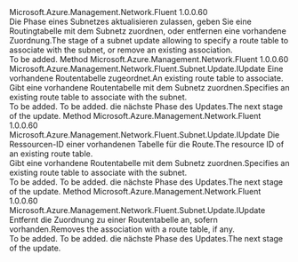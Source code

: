 <Type Name="IWithRouteTable" FullName="Microsoft.Azure.Management.Network.Fluent.Subnet.Update.IWithRouteTable">
  <TypeSignature Language="C#" Value="public interface IWithRouteTable" />
  <TypeSignature Language="ILAsm" Value=".class public interface auto ansi abstract IWithRouteTable" />
  <TypeSignature Language="DocId" Value="T:Microsoft.Azure.Management.Network.Fluent.Subnet.Update.IWithRouteTable" />
  <TypeSignature Language="VB.NET" Value="Public Interface IWithRouteTable" />
  <TypeSignature Language="F#" Value="type IWithRouteTable = interface" />
  <AssemblyInfo>
    <AssemblyName>Microsoft.Azure.Management.Network.Fluent</AssemblyName>
    <AssemblyVersion>1.0.0.60</AssemblyVersion>
  </AssemblyInfo>
  <Interfaces />
  <Docs>
    <summary>
            <span data-ttu-id="fa92a-101">Die Phase eines Subnetzes aktualisieren zulassen, geben Sie eine Routingtabelle mit dem Subnetz zuordnen, oder entfernen eine vorhandene Zuordnung.</span><span class="sxs-lookup"><span data-stu-id="fa92a-101">The stage of a subnet update allowing to specify a route table to associate with the subnet, or remove an existing association.</span></span>
            </summary>
    <remarks>To be added.</remarks>
  </Docs>
  <Members>
    <Member MemberName="WithExistingRouteTable">
      <MemberSignature Language="C#" Value="public Microsoft.Azure.Management.Network.Fluent.Subnet.Update.IUpdate WithExistingRouteTable (Microsoft.Azure.Management.Network.Fluent.IRouteTable routeTable);" />
      <MemberSignature Language="ILAsm" Value=".method public hidebysig newslot virtual instance class Microsoft.Azure.Management.Network.Fluent.Subnet.Update.IUpdate WithExistingRouteTable(class Microsoft.Azure.Management.Network.Fluent.IRouteTable routeTable) cil managed" />
      <MemberSignature Language="DocId" Value="M:Microsoft.Azure.Management.Network.Fluent.Subnet.Update.IWithRouteTable.WithExistingRouteTable(Microsoft.Azure.Management.Network.Fluent.IRouteTable)" />
      <MemberSignature Language="VB.NET" Value="Public Function WithExistingRouteTable (routeTable As IRouteTable) As IUpdate" />
      <MemberSignature Language="F#" Value="abstract member WithExistingRouteTable : Microsoft.Azure.Management.Network.Fluent.IRouteTable -&gt; Microsoft.Azure.Management.Network.Fluent.Subnet.Update.IUpdate" Usage="iWithRouteTable.WithExistingRouteTable routeTable" />
      <MemberType>Method</MemberType>
      <AssemblyInfo>
        <AssemblyName>Microsoft.Azure.Management.Network.Fluent</AssemblyName>
        <AssemblyVersion>1.0.0.60</AssemblyVersion>
      </AssemblyInfo>
      <ReturnValue>
        <ReturnType>Microsoft.Azure.Management.Network.Fluent.Subnet.Update.IUpdate</ReturnType>
      </ReturnValue>
      <Parameters>
        <Parameter Name="routeTable" Type="Microsoft.Azure.Management.Network.Fluent.IRouteTable" />
      </Parameters>
      <Docs>
        <param name="routeTable"><span data-ttu-id="fa92a-102">Eine vorhandene Routentabelle zugeordnet.</span><span class="sxs-lookup"><span data-stu-id="fa92a-102">An existing route table to associate.</span></span></param>
        <summary>
            <span data-ttu-id="fa92a-103">Gibt eine vorhandene Routentabelle mit dem Subnetz zuordnen.</span><span class="sxs-lookup"><span data-stu-id="fa92a-103">Specifies an existing route table to associate with the subnet.</span></span>
            </summary>
        <returns>To be added.</returns>
        <remarks>To be added.</remarks>
        <return><span data-ttu-id="fa92a-104">die nächste Phase des Updates.</span><span class="sxs-lookup"><span data-stu-id="fa92a-104">The next stage of the update.</span></span></return>
      </Docs>
    </Member>
    <Member MemberName="WithExistingRouteTable">
      <MemberSignature Language="C#" Value="public Microsoft.Azure.Management.Network.Fluent.Subnet.Update.IUpdate WithExistingRouteTable (string resourceId);" />
      <MemberSignature Language="ILAsm" Value=".method public hidebysig newslot virtual instance class Microsoft.Azure.Management.Network.Fluent.Subnet.Update.IUpdate WithExistingRouteTable(string resourceId) cil managed" />
      <MemberSignature Language="DocId" Value="M:Microsoft.Azure.Management.Network.Fluent.Subnet.Update.IWithRouteTable.WithExistingRouteTable(System.String)" />
      <MemberSignature Language="VB.NET" Value="Public Function WithExistingRouteTable (resourceId As String) As IUpdate" />
      <MemberSignature Language="F#" Value="abstract member WithExistingRouteTable : string -&gt; Microsoft.Azure.Management.Network.Fluent.Subnet.Update.IUpdate" Usage="iWithRouteTable.WithExistingRouteTable resourceId" />
      <MemberType>Method</MemberType>
      <AssemblyInfo>
        <AssemblyName>Microsoft.Azure.Management.Network.Fluent</AssemblyName>
        <AssemblyVersion>1.0.0.60</AssemblyVersion>
      </AssemblyInfo>
      <ReturnValue>
        <ReturnType>Microsoft.Azure.Management.Network.Fluent.Subnet.Update.IUpdate</ReturnType>
      </ReturnValue>
      <Parameters>
        <Parameter Name="resourceId" Type="System.String" />
      </Parameters>
      <Docs>
        <param name="resourceId"><span data-ttu-id="fa92a-105">Die Ressourcen-ID einer vorhandenen Tabelle für die Route.</span><span class="sxs-lookup"><span data-stu-id="fa92a-105">The resource ID of an existing route table.</span></span></param>
        <summary>
            <span data-ttu-id="fa92a-106">Gibt eine vorhandene Routentabelle mit dem Subnetz zuordnen.</span><span class="sxs-lookup"><span data-stu-id="fa92a-106">Specifies an existing route table to associate with the subnet.</span></span>
            </summary>
        <returns>To be added.</returns>
        <remarks>To be added.</remarks>
        <return><span data-ttu-id="fa92a-107">die nächste Phase des Updates.</span><span class="sxs-lookup"><span data-stu-id="fa92a-107">The next stage of the update.</span></span></return>
      </Docs>
    </Member>
    <Member MemberName="WithoutRouteTable">
      <MemberSignature Language="C#" Value="public Microsoft.Azure.Management.Network.Fluent.Subnet.Update.IUpdate WithoutRouteTable ();" />
      <MemberSignature Language="ILAsm" Value=".method public hidebysig newslot virtual instance class Microsoft.Azure.Management.Network.Fluent.Subnet.Update.IUpdate WithoutRouteTable() cil managed" />
      <MemberSignature Language="DocId" Value="M:Microsoft.Azure.Management.Network.Fluent.Subnet.Update.IWithRouteTable.WithoutRouteTable" />
      <MemberSignature Language="VB.NET" Value="Public Function WithoutRouteTable () As IUpdate" />
      <MemberSignature Language="F#" Value="abstract member WithoutRouteTable : unit -&gt; Microsoft.Azure.Management.Network.Fluent.Subnet.Update.IUpdate" Usage="iWithRouteTable.WithoutRouteTable " />
      <MemberType>Method</MemberType>
      <AssemblyInfo>
        <AssemblyName>Microsoft.Azure.Management.Network.Fluent</AssemblyName>
        <AssemblyVersion>1.0.0.60</AssemblyVersion>
      </AssemblyInfo>
      <ReturnValue>
        <ReturnType>Microsoft.Azure.Management.Network.Fluent.Subnet.Update.IUpdate</ReturnType>
      </ReturnValue>
      <Parameters />
      <Docs>
        <summary>
            <span data-ttu-id="fa92a-108">Entfernt die Zuordnung zu einer Routentabelle an, sofern vorhanden.</span><span class="sxs-lookup"><span data-stu-id="fa92a-108">Removes the association with a route table, if any.</span></span>
            </summary>
        <returns>To be added.</returns>
        <remarks>To be added.</remarks>
        <return><span data-ttu-id="fa92a-109">die nächste Phase des Updates.</span><span class="sxs-lookup"><span data-stu-id="fa92a-109">The next stage of the update.</span></span></return>
      </Docs>
    </Member>
  </Members>
</Type>